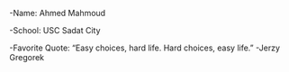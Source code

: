 -Name: Ahmed Mahmoud 

-School:  USC Sadat City

-Favorite Quote: “Easy choices, hard life. Hard choices, easy life.” -Jerzy Gregorek
